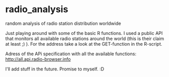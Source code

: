 # radio_analysis
random analysis of radio station distribution worldwide

Just playing around with some of the basic R functions. 
I used a public API that monitors all available radio stations around the world (this is their claim at least ;) ).
For the address take a look at the GET-function in the R-script.

Adress of the APi specification with all the available functions: http://all.api.radio-browser.info

I'll add stuff in the future. Promise to myself. :D
